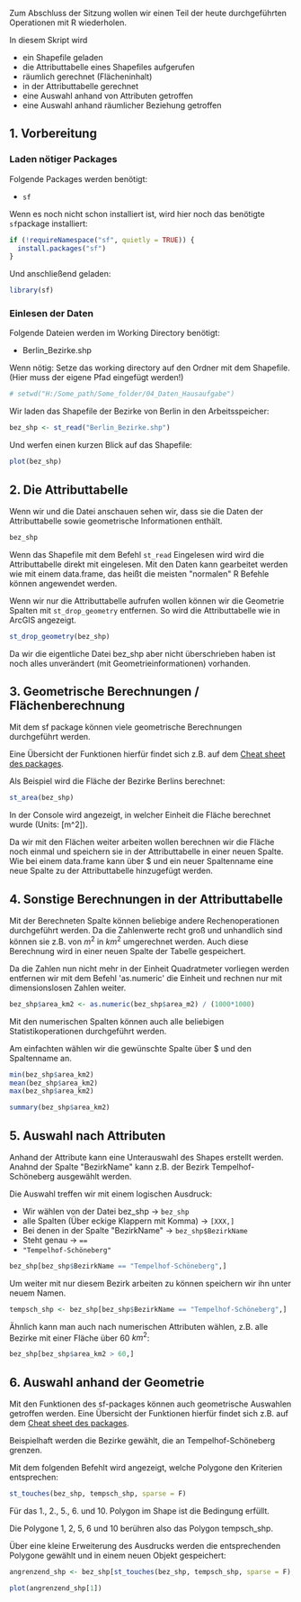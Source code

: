 Zum Abschluss der Sitzung wollen wir einen Teil der heute durchgeführten Operationen mit R wiederholen.

In diesem Skript wird

* ein Shapefile geladen
* die Attributtabelle eines Shapefiles aufgerufen
* räumlich gerechnet (Flächeninhalt)
* in der Attributtabelle gerechnet
* eine Auswahl anhand von Attributen getroffen
* eine Auswahl anhand räumlicher Beziehung getroffen

## 1\. Vorbereitung

### Laden nötiger Packages
Folgende Packages werden benötigt:

* `sf`

Wenn es noch nicht schon installiert ist, wird hier noch das benötigte `sf`package installiert: 

```r
if (!requireNamespace("sf", quietly = TRUE)) {
  install.packages("sf")
}
```
Und anschließend geladen:

```r
library(sf)

```

### Einlesen der Daten

Folgende Dateien werden im Working Directory benötigt:

* Berlin_Bezirke.shp

Wenn nötig: Setze das working directory auf den Ordner mit dem Shapefile. (Hier muss der eigene Pfad eingefügt werden!)

```r
# setwd("H:/Some_path/Some_folder/04_Daten_Hausaufgabe")
```

Wir laden das Shapefile der Bezirke von Berlin in den Arbeitsspeicher:

```r
bez_shp <- st_read("Berlin_Bezirke.shp")
```

Und werfen einen kurzen Blick auf das Shapefile:

```r
plot(bez_shp)
```

## 2\. Die Attributtabelle

Wenn wir und die Datei anschauen sehen wir, dass sie die Daten der Attributtabelle sowie geometrische Informationen enthält.

```r
bez_shp
```

Wenn das Shapefile mit dem Befehl `st_read` Eingelesen wird wird die Attributtabelle direkt mit eingelesen. Mit den Daten kann gearbeitet werden wie mit einem data.frame, das heißt die meisten "normalen" R Befehle können angewendet werden.

Wenn wir nur die Attributtabelle aufrufen wollen können wir die Geometrie Spalten mit `st_drop_geometry` entfernen. So wird die Attributtabelle wie in ArcGIS angezeigt.

```r
st_drop_geometry(bez_shp)
```

Da wir die eigentliche Datei bez_shp aber nicht überschrieben haben ist noch alles unverändert (mit Geometrieinformationen) vorhanden.

## 3\. Geometrische Berechnungen / Flächenberechnung

Mit dem sf package können viele geometrische Berechnungen durchgeführt werden.

Eine Übersicht der Funktionen hierfür findet sich z.B. auf dem [Cheat sheet des packages](https://github.com/rstudio/cheatsheets/blob/main/sf.pdf).

Als Beispiel wird die Fläche der Bezirke Berlins berechnet:

```r
st_area(bez_shp)
```

In der Console wird angezeigt, in welcher Einheit die Fläche berechnet wurde (Units: [m^2]).

Da wir mit den Flächen weiter arbeiten wollen berechnen wir die Fläche noch einmal und speichern sie in der Attributtabelle in einer neuen Spalte. Wie bei einem data.frame kann über $ und ein neuer Spaltenname eine neue Spalte zu der Attributtabelle hinzugefügt werden.

## 4\. Sonstige Berechnungen in der Attributtabelle

Mit der Berechneten Spalte können beliebige andere Rechenoperationen durchgeführt werden. Da die Zahlenwerte recht groß und unhandlich sind können sie z.B. von $m^2$ in $km^2$ umgerechnet werden. Auch diese Berechnung wird in einer neuen Spalte der Tabelle gespeichert.

Da die Zahlen nun nicht mehr in der Einheit Quadratmeter vorliegen werden entfernen wir mit dem Befehl 'as.numeric' die Einheit und rechnen nur mit dimensionslosen Zahlen weiter.

```r
bez_shp$area_km2 <- as.numeric(bez_shp$area_m2) / (1000*1000)
```

Mit den numerischen Spalten können auch alle beliebigen Statistikoperationen durchgeführt werden.

Am einfachten wählen wir die gewünschte Spalte über $ und den Spaltenname an.

```r
min(bez_shp$area_km2)
mean(bez_shp$area_km2)
max(bez_shp$area_km2)

summary(bez_shp$area_km2)
```

## 5\. Auswahl nach Attributen

Anhand der Attribute kann eine Unterauswahl des Shapes erstellt werden. Anahnd der Spalte "BezirkName" kann z.B. der Bezirk Tempelhof-Schöneberg ausgewählt werden.

Die Auswahl treffen wir mit einem logischen Ausdruck:

- Wir wählen von der Datei bez_shp -> `bez_shp`
- alle Spalten (Über eckige Klappern mit Komma) -> `[XXX,]`
- Bei denen in der Spalte "BezirkName" -> `bez_shp$BezirkName`
- Steht genau -> `==`
- `"Tempelhof-Schöneberg"`

```r
bez_shp[bez_shp$BezirkName == "Tempelhof-Schöneberg",]
```

Um weiter mit nur diesem Bezirk arbeiten zu können speichern wir ihn unter neuem Namen.

```r
tempsch_shp <- bez_shp[bez_shp$BezirkName == "Tempelhof-Schöneberg",]
```

Ähnlich kann man auch nach numerischen Attributen wählen, z.B. alle Bezirke mit einer Fläche über 60 $km^2$:

```r
bez_shp[bez_shp$area_km2 > 60,]
```

## 6\. Auswahl anhand der Geometrie

Mit den Funktionen des sf-packages können auch geometrische Auswahlen getroffen werden. Eine Übersicht der Funktionen hierfür findet sich z.B. auf dem [Cheat sheet des packages](https://github.com/rstudio/cheatsheets/blob/main/sf.pdf).

Beispielhaft werden die Bezirke gewählt, die an Tempelhof-Schöneberg grenzen.

Mit dem folgenden Befehlt wird angezeigt, welche Polygone den Kriterien entsprechen:

```r
st_touches(bez_shp, tempsch_shp, sparse = F)
```

Für das 1., 2., 5., 6. und 10. Polygon im Shape ist die Bedingung erfüllt.

Die Polygone 1, 2, 5, 6 und 10 berühren also das Polygon tempsch_shp.

Über eine kleine Erweiterung des Ausdrucks werden die entsprechenden Polygone gewählt und in einem neuen Objekt gespeichert:

```r
angrenzend_shp <- bez_shp[st_touches(bez_shp, tempsch_shp, sparse = F),]

plot(angrenzend_shp[1])
```
